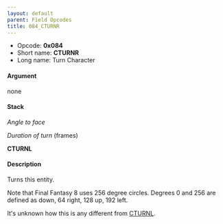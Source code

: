```yaml
---
layout: default
parent: Field Opcodes
title: 084_CTURNR
---
```


-   Opcode: **0x084**
-   Short name: **CTURNR**
-   Long name: Turn Character

#### Argument

none

#### Stack

  
*Angle to face*

*Duration of turn* (frames)

**CTURNL**

#### Description

Turns this entity.

Note that Final Fantasy 8 uses 256 degree circles. Degrees 0 and 256 are defined as down, 64 right, 128 up, 192 left.

It's unknown how this is any different from [CTURNL](085_CTURNL).
